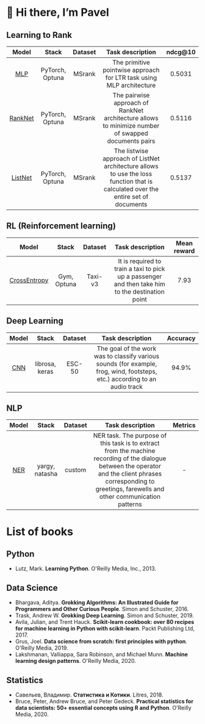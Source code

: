 <h1>👋 Hi there, I’m Pavel</h1>

<h2>Learning to Rank</h2>

| Model      | Stack           | Dataset    | Task description                                                                                                                   | ndcg@10 |
|:----------:|:---------------:|:----------:|:----------------------------------------------------------------------------------------------------------------------------------:|:-------:|
| [MLP](https://github.com/pkshcherbakov/Data_Science/blob/main/LTR/MLP_MSRANK.ipynb)       | PyTorch, Optuna | MSrank     | The primitive pointwise approach for LTR task using MLP architecture| 0.5031                                                                            
| [RankNet](https://github.com/pkshcherbakov/Data_Science/blob/main/LTR/RankNet_MSRANK.ipynb)   | PyTorch, Optuna        | MSrank  | The pairwise approach of RankNet architecture allows to minimize number of swapped documents pairs | 0.5116
| [ListNet](https://github.com/pkshcherbakov/Data_Science/blob/main/LTR/ListNet_MSRANK.ipynb) | PyTorch, Optuna| MSrank | The listwise approach of ListNet architecture allows to use the loss function that is calculated over the entire set of documents|0.5137|
                                                                                                                
<h2>RL (Reinforcement learning)</h2>

| Model                                                                                                                   | Stack      | Dataset  | Task description                                            | Mean reward |
|:-----------------------------------------------------------------------------------------------------------------------:|:----------:|:--------:|:-----------------------------------------------------------:|:-----------:|
| [CrossEntropy](https://github.com/pkshcherbakov/Data_Science/blob/main/RL/CrossEntropy.ipynb)                           | Gym, Optuna| Taxi-v3  | It is required to train a taxi to pick up a passenger and then take him to the destination point                             | 7.93        |

<h2>Deep Learning</h2>

| Model                        | Stack      | Dataset  | Task description                                            | Accuracy |
|:----------------------------:|:----------:|:--------:|:-----------------------------------------------------------:|:-----------:|
| [CNN](https://github.com/pkshcherbakov/Data_Science/blob/main/Audio%20processing/ESC50.ipynb)  | librosa, keras| ESC-50  | The goal of the work was to classify various sounds (for example, frog, wind, footsteps, etc.) according to an audio track  | 94.9%        |

<h2>NLP</h2>

| Model                        | Stack      | Dataset  | Task description                                            | Metrics |
|:----------------------------:|:----------:|:--------:|:-----------------------------------------------------------:|:-----------:|
| [NER](https://github.com/pkshcherbakov/Data_Science/blob/main/NLP/Named%20entity%20recognition.ipynb)  | yargy, natasha| custom  | NER task. The purpose of this task is to extract from the machine recording of the dialogue between the operator and the client phrases corresponding to greetings, farewells and other communication patterns  | -       |


# List of books
## Python
- Lutz, Mark. **Learning Python**. O'Reilly Media, Inc., 2013.

## Data Science
- Bhargava, Aditya. **Grokking Algorithms: An Illustrated Guide for Programmers and Other Curious People**. Simon and Schuster, 2016.
- Trask, Andrew W. **Grokking Deep Learning**. Simon and Schuster, 2019.
- Avila, Julian, and Trent Hauck. **Scikit-learn cookbook: over 80 recipes for machine learning in Python with scikit-learn**. Packt Publishing Ltd, 2017.
- Grus, Joel. **Data science from scratch: first principles with python**. O'Reilly Media, 2019.
- Lakshmanan, Valliappa, Sara Robinson, and Michael Munn. **Machine learning design patterns**. O'Reilly Media, 2020.

## Statistics
- Савельев, Владимир. **Статистика и Котики**. Litres, 2018.
- Bruce, Peter, Andrew Bruce, and Peter Gedeck. **Practical statistics for data scientists: 50+ essential concepts using R and Python**. O'Reilly Media, 2020.

<!---
pkshcherbakov/pkshcherbakov is a ✨ special ✨ repository because its `README.md` (this file) appears on your GitHub profile.
You can click the Preview link to take a look at your changes.
--->
